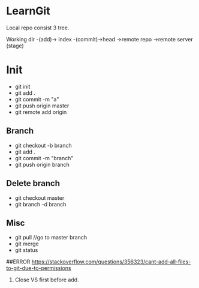 # LearnGit
Local repo consist 3 tree.

Working dir -(add)-> index -(commit)->head ->remote repo ->remote server
                     (stage)

# Init

- git init
- git add .
- git commit -m "a"
- git push origin master
- git remote add origin <server>


## Branch

- git checkout -b branch
- git add .
- git commit -m  "branch"
- git push origin branch

## Delete branch

- git checkout master
- git branch -d branch

## Misc
- git pull //go to master branch
- git merge
- git status




##ERROR
https://stackoverflow.com/questions/356323/cant-add-all-files-to-git-due-to-permissions
1. Close VS first before add.

